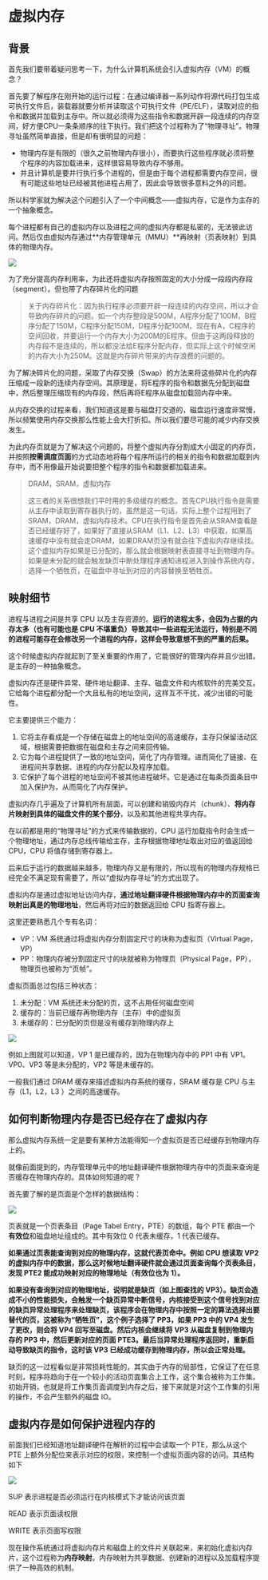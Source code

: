 # 虚拟内存

## 背景

首先我们要带着疑问思考一下，为什么计算机系统会引入虚拟内存（VM）的概念？

首先要了解程序在刚开始的运行过程：在通过编译器一系列动作将源代码打包生成可执行文件后，装载器就要分析并读取这个可执行文件（PE/ELF），读取对应的指令和数据并加载到主存中。所以就必须得为这些指令和数据开辟一段连续的内存空间，好方便CPU一条条顺序的往下执行。我们把这个过程称为了“物理寻址”。物理寻址虽然简单直接，但是却有很明显的问题：

- 物理内存是有限的（很久之前物理内存很小），而要执行这些程序就必须将整个程序的内容加载进来，这样很容易导致内存不够用。
- 并且计算机是要并行执行多个进程的，但是由于每个进程都需要内存空间，很有可能这些地址已经被其他进程占用了，因此会导致很多意料之外的问题。

所以科学家就为解决这个问题引入了一个中间概念——虚拟内存，它是作为主存的一个抽象概念。

每个进程都有自己的虚拟内存以及进程之间的虚拟内存都是私密的，无法彼此访问。然后仅由虚拟内存通过**内存管理单元（MMU）**再映射（页表映射）到具体的物理内存。

![](./asserts/3.png)

为了充分提高内存利用率，为此还将虚拟内存按照固定的大小分成一段段内存段（segment）。但也带了内存碎片化的问题

> 关于内存碎片化：因为执行程序必须要开辟一段连续的内存空间，所以才会导致内存碎片的问题。如一个内存整段是500M，A程序分配了100M，B程序分配了150M，C程序分配150M，D程序分配100M。现在有A，C程序的空间回收，并要运行一个内存大小为200M的E程序。但由于这两段释放的内存段不是连续的，所以都没法给E程序分配内存，但实际上这个时候空闲的内存大小为250M。这就是内存碎片带来的内存浪费的问题的。

为了解决碎片化的问题，采取了内存交换（Swap）的方法来将这些碎片化的内存压缩成一段新的连续内存空间。其原理是，将E程序的指令和数据先分配到磁盘中，然后整理压缩现有的内存段，然后再将E程序从磁盘加载回内存中来。

从内存交换的过程来看，我们知道这是要与磁盘打交道的，磁盘运行速度非常慢，所以频繁使用内存交换那么性能上会大打折扣。所以我们要尽可能的减少内存交换发生。

为此内存页就是为了解决这个问题的，将整个虚拟内存分割成大小固定的内存页，并按照**按需调度页面**的方式动态地将每个程序所运行的相关的指令和数据加载到内存中，而不用像最开始说要把整个程序的指令和数据都加载进来。

> DRAM，SRAM，虚拟内存
>
> 这三者的关系很想我们平时用的多级缓存的概念。首先CPU执行指令是需要从主存中读取到寄存器执行的，虽然是这一句话，实际上整个过程用到了SRAM，DRAM，虚拟内存技术。CPU在执行指令是首先会从SRAM查看是否已经缓存好了，如果好了直接从SRAM（L1、L2、L3）中获取，如果高速缓存中没有就会走DRAM，如果DRAM页没有就会往下虚拟内存继续找。这个虚拟内存如果是已分配的，那么就会根据映射表直接寻址到物理内存。如果是未分配的就会触发缺页中断处理程序通知进程进入到操作系统内存，选择一个牺牲页，在磁盘中寻址到对应的内容替换至牺牲页。

## 映射细节

进程与进程之间是共享 CPU 以及主存资源的。**运行的进程太多，会因为占据的内存太多（也有可能也是 CPU 不堪重负）导致其中一些进程无法运行，特别是不同的进程可能存在会修改另一个进程的内存，这样会导致意想不到的严重的后果。**

这个时候虚拟内存就起到了至关重要的作用了，它能很好的管理内存并且少出错。是主存的一种抽象概念。

虚拟内存还是硬件异常、硬件地址翻译、主存、磁盘文件和内核软件的完美交互。它给每个进程都分配一个大且私有的地址空间，这样互不干扰，减少出错的可能性。

它主要提供三个能力：

1. 它将主存看成是一个存储在磁盘上的地址空间的高速缓存，主存只保留活动区域，根据需要把数据在磁盘和主存之间来回传输。
2. 它为每个进程提供了一致的地址空间，简化了内存管理。进而简化了链接、在进程间共享数据、进程的内存分配以及程序加载。
3. 它保护了每个进程的地址空间不被其他进程破坏。它是通过在每条页面条目中加入保护为，从而简化了内存保护。

虚拟内存几乎遍及了计算机所有层面，可以创建和销毁内存片（chunk）、**将内存片映射到具体的磁盘文件的某个部分**，以及和其他进程共享内存。

在以前都是用的“物理寻址”的方式来传输数据的，CPU 运行加载指令时会生成一个物理地址，通过内存总线传输给主存，主存根据物理地址取出对应的值返回给 CPU，CPU 将值存储到寄存器上。

后来后于运行的数据越来越多，物理内存又是有限的，所以现有的物理内存规格已经完全不满足现有需要了，所以“虚拟内存寻址”的方式出现了。

虚拟内存是通过虚拟地址访问内存，**通过地址翻译硬件根据物理内存中的页面查询映射出真是的物理地址**，然后再将对应的数据返回给 CPU 指寄存器上。

这里还要熟悉几个专有名词：

- VP：VM 系统通过将虚拟内存分割固定尺寸的块称为虚拟页（Virtual Page，VP）
- PP：物理内存被分割固定尺寸的块就被称为物理页（Physical Page，PP），物理页也被称为“页帧”。

虚拟页面总过包括三种状态：

1. 未分配：VM 系统还未分配的页，这不占用任何磁盘空间
2. 缓存的：当前已缓存再物理内存（主存）中的虚拟页
3. 未缓存的：已分配的页但是没有缓存到物理内存上

![](asserts/1605149775.jpg)

例如上图就可以知道，VP 1 是已缓存的，因为在物理内存中的 PP1 中有 VP1。VP0、VP3 等是未分配的，VP2 等是未缓存的。

一般我们通过 DRAM 缓存来描述虚拟内存系统的缓存，SRAM 缓存是 CPU 与主存（L1，L2，L3 ）之间的高速缓存。

## 如何判断物理内存是否已经存在了虚拟内存

那么虚拟内存系统一定是要有某种方法能得知一个虚拟页是否已经缓存到物理内存上的。

就像前面提到的，内存管理单元中的地址翻译硬件根据物理内存中的页面来查询是否缓存在物理内存的。具体如何知道的呢？

首先要了解的是页面是个怎样的数据结构：

![](asserts/1605150253.jpg)

页表就是一个页表条目（Page Tabel Entry，PTE）的数组，每个 PTE 都由一个**有效位**和磁盘地址组成的。其中有效位 0 代表未缓存，1 代表已缓存。

**如果通过页表能查询到对应的物理内存，这就代表页命中。例如 CPU 想读取 VP2 的虚拟内存中的数据，那么这时候地址翻译硬件就会通过页面查询每个页表条目，发现 PTE2 能成功映射对应的物理地址（有效位也为 1）。**

**如果没有查询到对应的物理地址，说明就是缺页（如上图查找的 VP3）。缺页会造成不小的性能损失，会触发一个缺页异常中断信号，内核接受到这个信号找到对应的缺页异常处理程序来处理缺页，该程序会在物理内存中按照一定的算法选择出要替代的页，这被称为“牺牲页”，这个例子选择了 PP3，如果 PP3 中的 VP4 发生了更改，则会将 VP4 回写至磁盘。然后内核会继续将 VP3 从磁盘复制到物理内存的 PP3 中，然后更新对应的页面 PTE3。最后当异常处理程序返回时，重新启动导致缺页的指令，这时该 VP3 已经成功缓存到物理内存，所以会正常处理。**

缺页的这一过程看似是非常损耗性能的，其实由于内存的局部性，它保证了在任意时刻，程序将趋向于在一个较小的活动页面集合上工作，这个集合被称为工作集。初始开销，也就是将工作集页面调度到内存之后，接下来就是对这个工作集的引用的操作，不会产生额外的磁盘 IO。

## 虚拟内存是如何保护进程内存的

前面我们已经知道地址翻译硬件在解析的过程中会读取一个 PTE，那么从这个 PTE 上额外分配位来表示对应的权限，来控制一个虚拟页面内容的访问。其结构如下

![](asserts/1605152453.jpg)

SUP 表示进程是否必须运行在内核模式下才能访问该页面

READ 表示页面读权限

WRITE 表示页面写权限

现在操作系统通过将虚拟内存片和磁盘上的文件片关联起来，来初始化虚拟内存片，这个过程称为**内存映射**。内存映射为共享数据、创建新的进程以及加载程序提供了一种高效的机制。